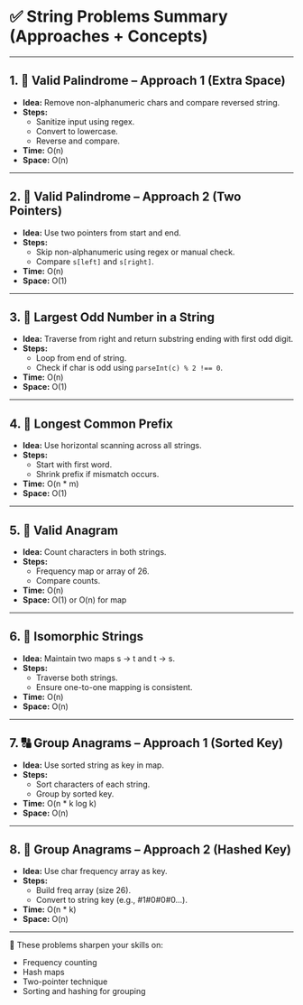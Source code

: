 # ✅ String Problems Summary (Approaches + Concepts)

---

## 1. 🔁 Valid Palindrome – Approach 1 (Extra Space)
- **Idea:** Remove non-alphanumeric chars and compare reversed string.
- **Steps:**
  - Sanitize input using regex.
  - Convert to lowercase.
  - Reverse and compare.
- **Time:** O(n)
- **Space:** O(n)

---

## 2. 🔁 Valid Palindrome – Approach 2 (Two Pointers)
- **Idea:** Use two pointers from start and end.
- **Steps:**
  - Skip non-alphanumeric using regex or manual check.
  - Compare `s[left]` and `s[right]`.
- **Time:** O(n)
- **Space:** O(1)

---

## 3. 🔢 Largest Odd Number in a String
- **Idea:** Traverse from right and return substring ending with first odd digit.
- **Steps:**
  - Loop from end of string.
  - Check if char is odd using `parseInt(c) % 2 !== 0`.
- **Time:** O(n)
- **Space:** O(1)

---

## 4. 🔡 Longest Common Prefix
- **Idea:** Use horizontal scanning across all strings.
- **Steps:**
  - Start with first word.
  - Shrink prefix if mismatch occurs.
- **Time:** O(n * m)
- **Space:** O(1)

---

## 5. 🔁 Valid Anagram
- **Idea:** Count characters in both strings.
- **Steps:**
  - Frequency map or array of 26.
  - Compare counts.
- **Time:** O(n)
- **Space:** O(1) or O(n) for map

---

## 6. 🔁 Isomorphic Strings
- **Idea:** Maintain two maps s → t and t → s.
- **Steps:**
  - Traverse both strings.
  - Ensure one-to-one mapping is consistent.
- **Time:** O(n)
- **Space:** O(n)

---

## 7. 🔠 Group Anagrams – Approach 1 (Sorted Key)
- **Idea:** Use sorted string as key in map.
- **Steps:**
  - Sort characters of each string.
  - Group by sorted key.
- **Time:** O(n * k log k)
- **Space:** O(n)

---

## 8. 🧮 Group Anagrams – Approach 2 (Hashed Key)
- **Idea:** Use char frequency array as key.
- **Steps:**
  - Build freq array (size 26).
  - Convert to string key (e.g., #1#0#0#0...).
- **Time:** O(n * k)
- **Space:** O(n)

---

🧠 These problems sharpen your skills on:
- Frequency counting
- Hash maps
- Two-pointer technique
- Sorting and hashing for grouping